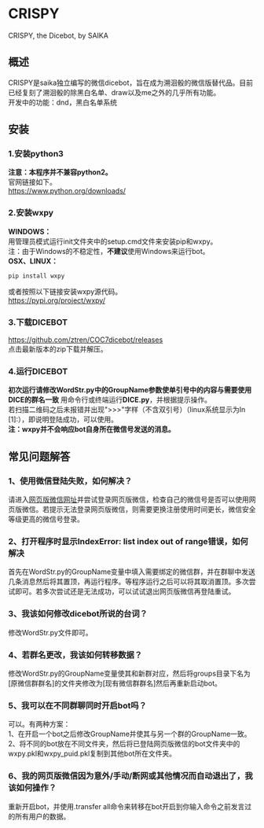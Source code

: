 # CRISPY
CRISPY, the Dicebot, by SAIKA
## 概述
CRISPY是saika独立编写的微信dicebot，旨在成为溯洄骰的微信版替代品。目前已经复刻了溯洄骰的除黑白名单、draw以及me之外的几乎所有功能。\
开发中的功能：dnd，黑白名单系统
## 安装
### 1.安装python3
**注意：本程序并不兼容python2。**\
官网链接如下。\
https://www.python.org/downloads/
### 2.安装wxpy
**WINDOWS：**\
用管理员模式运行init文件夹中的setup.cmd文件来安装pip和wxpy。\
注：由于Windows的不稳定性，**不建议**使用Windows来运行bot。\
**OSX、LINUX：**
```
pip install wxpy
```
或者按照以下链接安装wxpy源代码。\
https://pypi.org/project/wxpy/
### 3.下载DICEBOT
https://github.com/ztren/COC7dicebot/releases \
点击最新版本的zip下载并解压。
### 4.运行DICEBOT
**初次运行请修改WordStr.py中的GroupName参数使单引号中的内容与需要使用DICE的群名一致**
用命令行或终端运行**DICE.py**，并根据提示操作。\
若扫描二维码之后未报错并出现">>>"字样（不含双引号）（linux系统显示为In [1]:），即说明登陆成功，可以使用。\
**注：wxpy并不会响应bot自身所在微信号发送的消息。**
## 常见问题解答
### 1、使用微信登陆失败，如何解决？
请进入[网页版微信网址](https://web.weixin.qq.com)并尝试登录网页版微信，检查自己的微信号是否可以使用网页版微信。若提示无法登录网页版微信，则需要更换注册使用时间更长，微信安全等级更高的微信号登录。
### 2、打开程序时显示IndexError: list index out of range错误，如何解决
首先在WordStr.py的GroupName变量中填入需要绑定的微信群，并在群聊中发送几条消息然后将其置顶，再运行程序。等程序运行之后可以将其取消置顶。多次尝试即可。若多次尝试还是无法成功，可以试试退出网页版微信再登陆重试。
### 3、我该如何修改dicebot所说的台词？
修改WordStr.py文件即可。
### 4、若群名更改，我该如何转移数据？
修改WordStr.py的GroupName变量使其和新群对应，然后将groups目录下名为[原微信群群名]的文件夹修改为[现有微信群群名]然后再重新启动bot。
### 5、我可以在不同群聊同时开启bot吗？
可以。有两种方案：\
1、在开启一个bot之后修改GroupName并使其与另一个群的GroupName一致。\
2、将不同的bot放在不同文件夹，然后将已登陆网页版微信的bot文件夹中的wxpy.pkl和wxpy_puid.pkl复制到其他bot所在文件夹。
### 6、我的网页版微信因为意外/手动/断网或其他情况而自动退出了，我该如何操作？
重新开启bot，并使用.transfer all命令来转移在bot开启到你输入命令之前发言过的所有用户的数据。
